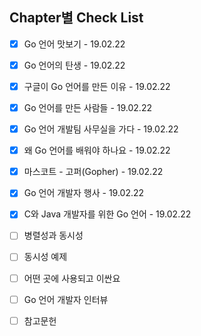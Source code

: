 ## Chapter별 Check List
- [x] Go 언어 맛보기 - 19.02.22
- [x] Go 언어의 탄생 - 19.02.22
- [x] 구글이 Go 언어를 만든 이유 - 19.02.22
- [x] Go 언어를 만든 사람들 - 19.02.22
- [x] Go 언어 개발팀 사무실을 가다 - 19.02.22
- [x] 왜 Go 언어를 배워야 하나요 - 19.02.22
- [x] 마스코트 - 고퍼(Gopher) - 19.02.22
- [x] Go 언어 개발자 행사 - 19.02.22
- [x] C와 Java 개발자를 위한 Go 언어 - 19.02.22
- [ ] 병렬성과 동시성
- [ ] 동시성 예제
- [ ] 어떤 곳에 사용되고 이싼요
- [ ] Go 언어 개발자 인터뷰
- [ ] 참고문헌

